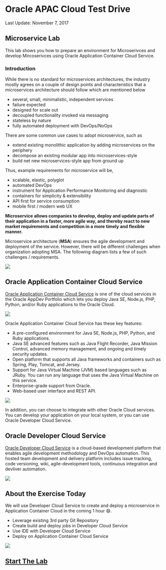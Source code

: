 # Oracle APAC Cloud Test Drive

Last Update: November 7, 2017

## Microservice Lab

This lab shows you how to prepare an environment for Microserivces and develop Mircoserivces using Oracle Application Container Cloud Service.

### Introduction

While there is no standard for microservices architectures, the industry mostly agrees on a couple of design points and characteristics that a microservices architecture should follow which are mentioned below

- several, small, minimalistic, independent services
- failure expected
- designed for scale out
- decoupled functionality invoked via messaging
- stateless by nature
- fully automated deployment with DevOps/NoOps

There are some common use cases to adopt microservice, such as

- extend existing monolithic application by adding microservices on the periphery
- decompose an existing modular app into microservices-style
- build net new microservices-style app from ground up

Thus, example requirements for microservice will be,

- scalable, elastic, polyglot
- automated DevOps
- instrument for Application Performance Monitoring and diagnostic
- containers for simplicity & extensibility
- API first for service consumption
- mobile first / modern web UX  

**Microservice allows companies to develop, deploy and update parts of their application in a faster, more agile way, and thereby react to new market requirements and competition in a more timely and flexible manner.**

Microservice architecture (**MSA**) ensures the agile development and deployment of the service. However, there will be different challenges when organization adopting MSA. The following diagram lists a few of such challenges / requirements.

![](images/000.challenges.png)

## Oracle Application Container Cloud Service

[Oracle Application Container Cloud Service](https://cloud.oracle.com/en_US/application-container-cloud) is one of the cloud services in the Oracle AppDev Portfolio which lets you deploy Java SE, Node.js, PHP, Python, and/or Ruby applications to the Oracle Cloud.   

![](images/000.architecture.png)

Oracle Application Container Cloud Service has these key features:

- A pre-configured environment for Java SE, Node.js, PHP, Python, and Ruby applications.
- Java SE advanced features such as Java Flight Recorder, Java Mission Control, advanced memory management, and ongoing and timely security updates.
- Open platform that supports all Java frameworks and containers such as Spring, Play, Tomcat, and Jersey.
- Support for Java Virtual Machine (JVM) based languages such as JRuby. You can run any language that uses the Java Virtual Machine on this service.
- Enterprise-grade support from Oracle.
- Web-based user interface and REST API.

![](images/000.accs.png)

In addition, you can choose to integrate with other Oracle Cloud services. You can develop your application on your local system, or you can use Oracle Developer Cloud Service.

## Oracle Developer Cloud Service

[Oracle Developer Cloud Service](https://cloud.oracle.com/en_US/application-container-cloud) is a cloud-based development platform that enables agile development methodology and DevOps automation. This hosted team development and delivery platform includes issue tracking, code versioning, wiki, agile-development tools, continuous integration and devliver automation.

![](images/000.devcs.png)

## About the Exercise Today

We will use Developer Cloud Service to create and deploy a microservice in Application Container Cloud in the coming 1 hour :smile:.
- Leverage existing 3rd party Git Repository
- Create build and deploy jobs in Developer Cloud Service
- Use IDE with Developer Cloud Service
- Deploy on Application Container Cloud Service

![](images/000.todaylab.png)   



## [Start The Lab](MicroservicesLab.md)
